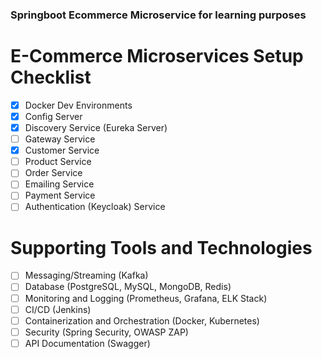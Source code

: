 ### Springboot Ecommerce Microservice for learning purposes  
# E-Commerce Microservices Setup Checklist
- [x] Docker Dev Environments
- [x] Config Server
- [x] Discovery Service (Eureka Server)
- [ ] Gateway Service
- [x] Customer Service
- [ ] Product Service
- [ ] Order Service
- [ ] Emailing Service
- [ ] Payment Service
- [ ] Authentication (Keycloak) Service

# Supporting Tools and Technologies
- [ ] Messaging/Streaming (Kafka)
- [ ] Database (PostgreSQL, MySQL, MongoDB, Redis)
- [ ] Monitoring and Logging (Prometheus, Grafana, ELK Stack)
- [ ] CI/CD (Jenkins)
- [ ] Containerization and Orchestration (Docker, Kubernetes)
- [ ] Security (Spring Security, OWASP ZAP)
- [ ] API Documentation (Swagger)
